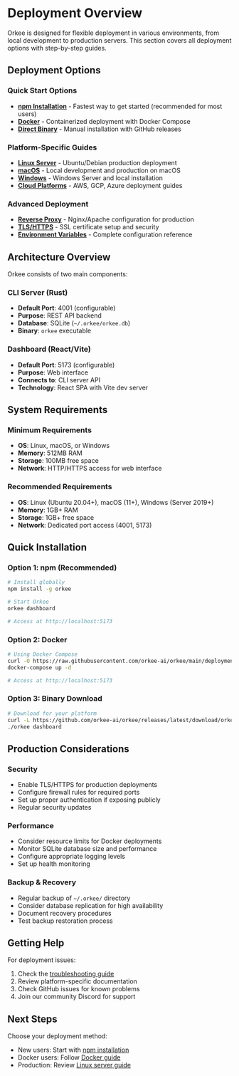 # Deployment Overview

Orkee is designed for flexible deployment in various environments, from local development to production servers. This section covers all deployment options with step-by-step guides.

## Deployment Options

### Quick Start Options
- **[npm Installation](./npm-installation.md)** - Fastest way to get started (recommended for most users)
- **[Docker](./docker.md)** - Containerized deployment with Docker Compose
- **[Direct Binary](./binary-installation.md)** - Manual installation with GitHub releases

### Platform-Specific Guides
- **[Linux Server](./linux-server.md)** - Ubuntu/Debian production deployment
- **[macOS](./macos.md)** - Local development and production on macOS
- **[Windows](./windows.md)** - Windows Server and local installation
- **[Cloud Platforms](./cloud-platforms.md)** - AWS, GCP, Azure deployment guides

### Advanced Deployment
- **[Reverse Proxy](./reverse-proxy.md)** - Nginx/Apache configuration for production
- **[TLS/HTTPS](./tls-https.md)** - SSL certificate setup and security
- **[Environment Variables](./environment.md)** - Complete configuration reference

## Architecture Overview

Orkee consists of two main components:

### CLI Server (Rust)
- **Default Port**: 4001 (configurable)
- **Purpose**: REST API backend
- **Database**: SQLite (`~/.orkee/orkee.db`)
- **Binary**: `orkee` executable

### Dashboard (React/Vite)
- **Default Port**: 5173 (configurable)
- **Purpose**: Web interface
- **Connects to**: CLI server API
- **Technology**: React SPA with Vite dev server

## System Requirements

### Minimum Requirements
- **OS**: Linux, macOS, or Windows
- **Memory**: 512MB RAM
- **Storage**: 100MB free space
- **Network**: HTTP/HTTPS access for web interface

### Recommended Requirements
- **OS**: Linux (Ubuntu 20.04+), macOS (11+), Windows (Server 2019+)
- **Memory**: 1GB+ RAM
- **Storage**: 1GB+ free space
- **Network**: Dedicated port access (4001, 5173)

## Quick Installation

### Option 1: npm (Recommended)

```bash
# Install globally
npm install -g orkee

# Start Orkee
orkee dashboard

# Access at http://localhost:5173
```

### Option 2: Docker

```bash
# Using Docker Compose
curl -O https://raw.githubusercontent.com/orkee-ai/orkee/main/deployment/docker/docker-compose.yml
docker-compose up -d

# Access at http://localhost:5173
```

### Option 3: Binary Download

```bash
# Download for your platform
curl -L https://github.com/orkee-ai/orkee/releases/latest/download/orkee-linux-x64.tar.gz | tar xz
./orkee dashboard
```

## Production Considerations

### Security
- Enable TLS/HTTPS for production deployments
- Configure firewall rules for required ports
- Set up proper authentication if exposing publicly
- Regular security updates

### Performance
- Consider resource limits for Docker deployments
- Monitor SQLite database size and performance
- Configure appropriate logging levels
- Set up health monitoring

### Backup & Recovery
- Regular backup of `~/.orkee/` directory
- Consider database replication for high availability
- Document recovery procedures
- Test backup restoration process

## Getting Help

For deployment issues:

1. Check the [troubleshooting guide](../help-support/troubleshooting.md)
2. Review platform-specific documentation
3. Check GitHub issues for known problems
4. Join our community Discord for support

## Next Steps

Choose your deployment method:
- New users: Start with [npm installation](./npm-installation.md)
- Docker users: Follow [Docker guide](./docker.md)
- Production: Review [Linux server guide](./linux-server.md)
